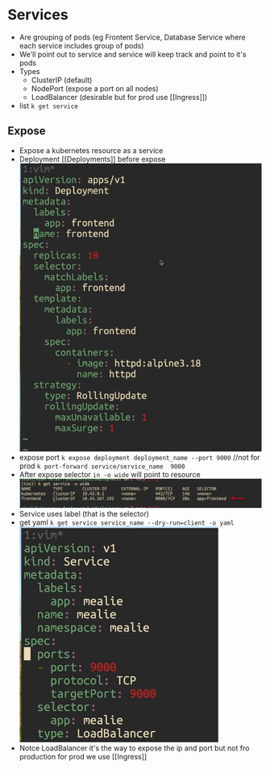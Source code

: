 # Services

- Are grouping of pods (eg Frontent Service, Database
  Service where each service includes group of pods)
- We'll point out to service and service will keep track and
  point to it's pods
- Types
  - ClusterIP (default)
  - NodePort (expose a port on all nodes)
  - LoadBalancer (desirable but for prod use [[Ingress]])
- list
  `k get service`

## Expose

- Expose a kubernetes resource as a service
- Deployment [[Deployments]] before expose
  ![Deployment](attachments/2025-03-27-23-08-46.png)
- expose port
  `k expose deployment deployment_name --port 9000` //not for prod
  `k port-forward service/service_name  9000`
- After expose selector `in -o wide` will point to resource
  ![](attachments/2025-03-27-23-13-50.png)
- Service uses label (that is the selector)
- get yaml
  `k get service service_name --dry-run=client -o yaml`
  ![service.yaml](attachments/2025-03-27-22-58-27.png)
- Notce LoadBalancer it's the way to expose the ip and port
  but not fro production for prod we use [[Ingress]]
